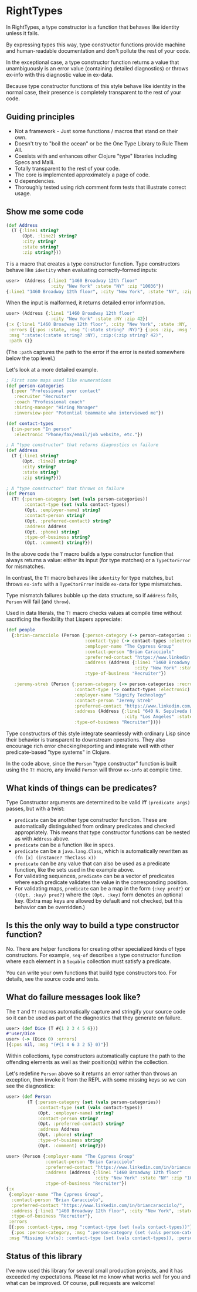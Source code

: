 # RightTypes

In RightTypes, a type constructor is a function that behaves like identity unless it fails.

By expressing types this way, type constructor functions provide machine and human-readable documentation and don't pollute the rest of your code.  

In the exceptional case, a type constructor function returns a value that unambiguously is an error value (containing detailed diagnostics) or throws ex-info with this diagnostic value in ex-data.

Because type constructor functions of this style behave like identity in the normal case, their presence is completely transparent to the rest of your code.

## Guiding principles

*  Not a framework - Just some functions / macros that stand on their own.
*  Doesn't try to \"boil the ocean\" or be the One Type Library to Rule Them All.
*  Coexists with and enhances other Clojure \"type\" libraries including Specs and Malli.
*  Totally transparent to the rest of your code.
*  The core is implemented approximately a page of code.
*  0 dependencies.
*  Thoroughly tested using rich comment form tests that illustrate correct usage.

## Show me some code

```clojure
(def Address
  (T {:line1 string?
      (Opt. :line2) string?
      :city string?
      :state string?
      :zip string?}))
```

`T` is a macro that creates a type constructor function.  Type constructors behave like `identity` when evaluating correctly-formed inputs:

```clojure
user>  (Address {:line1 "1460 Broadway 12th floor"
                 :city "New York" :state "NY" :zip "10036"})
{:line1 "1460 Broadway 12th floor", :city "New York", :state "NY", :zip "10036"}
```

When the input is malformed, it returns detailed error information.

```clojure
user> (Address {:line1 "1460 Broadway 12th floor"
                 :city "New York" :state :NY :zip 42})
{:x {:line1 "1460 Broadway 12th floor", :city "New York", :state :NY, :zip 42},
 :errors [{:pos :state, :msg "(:state string? :NY)"} {:pos :zip, :msg "(:zip string? 42)"}],
 :msg ":state:(:state string? :NY), :zip:(:zip string? 42)",
 :path ()}
```

(The `:path` captures the path to the error if the error is nested somewhere below the top level.)

Let's look at a more detailed example.

```clojure
; First some maps used like enumerations
(def person-categories
  {:peer "Professional peer contact"
   :recruiter "Recruiter"
   :coach "Professional coach"
   :hiring-manager "Hiring Manager"
   :inverview-peer "Potential teammate who interviewed me"})

(def contact-types
  {:in-person "In person"
   :electronic "Phone/fax/email/job website, etc."})

; A "type constructor" that returns diagnostics on failure
(def Address
  (T {:line1 string?
      (Opt. :line2) string?
      :city string?
      :state string?
      :zip string?}))

; A "type constructor" that throws on failure
(def Person
  (T! {:person-category (set (vals person-categories))
       :contact-type (set (vals contact-types))
       (Opt. :employer-name) string?
       :contact-person string?
       (Opt. :preferred-contact) string?
       :address Address
       (Opt. :phone) string?
       :type-of-business string?
       (Opt. :comment) string?}))

```

In the above code the `T` macro builds a type constructor function that always returns a value: either its input (for type matches) or a `TypeCtorError` for mismatches.  

In contrast, the `T!` macro behaves like `identity` for type matches, but throws `ex-info` with a `TypeCtorError` inside `ex-data` for type mismatches.

Type mismatch failures bubble up the data structure, so if `Address` fails, `Person` will fail (and `throw`).

Used in data literals, the `T!` macro checks values at compile time without sacrificing the flexibility that Lispers appreciate:

```clojure
(def people
  {:brian-caracciolo (Person {:person-category (-> person-categories :recruiter)
                              :contact-type (-> contact-types :electronic)
                              :employer-name "The Cypress Group"
                              :contact-person "Brian Caracciolo"
                              :preferred-contact "https://www.linkedin.com/in/briancaracciolo/"
                              :address (Address {:line1 "1460 Broadway 12th floor"
                                                 :city "New York" :state "NY" :zip "10036"})
                              :type-of-business "Recruiter"})

   :jeremy-streb (Person {:person-category (-> person-categories :recruiter)
                          :contact-type (-> contact-types :electronic)
                          :employer-name "Signify Technology"
                          :contact-person "Jeremy Streb"
                          :preferred-contact "https://www.linkedin.com/in/jeremy-streb/"
                          :address (Address {:line1 "640 N. Sepulveda Blvd #204"
                                             :city "Los Angeles" :state "CA" :zip "90049"})
                          :type-of-business "Recruiter"})})
```

Type constructors of this style integrate seamlessly with ordinary Lisp since their behavior is transparent to downstream operations.  They also encourage rich error checking/reporting and integrate well with other predicate-based "type systems" in Clojure.

In the code above, since the `Person` "type constructor" function is built using the `T!` macro, any invalid `Person` will throw `ex-info` at compile time.

## What kinds of things can be predicates?

Type Constructor arguments are determined to be valid iff `(predicate args)` passes, but with a twist:

*  `predicate` can be another type constructor function.  These are automatically distinguished from ordinary predicates and checked appropriately.  This means that type constructor functions can be nested as with `Address` above.
*  `predicate` can be a function like in specs.
*  `predicate` can be a `java.lang.Class`, which is automatically rewritten as `(fn [x] (instance? TheClass x))`
*  `predicate` can be any value that can also be used as a predicate function, like the sets used in the example above.
*  For validating sequences, `predicate` can be a vector of predicates where each predicate validates the value in the corresponding position.
*  For validating maps, `predicate` can be a map in the form `{:key pred?}` or `{(Opt. :key) pred?}` where the `(Opt. :key)` form denotes an optional key.  (Extra map keys are allowed by default and not checked, but this behavior can be overridden.)

## Is this the only way to build a type constructor function?

No.  There are helper functions for creating other specialized kinds of type constructors.  For example, `seq-of` describes a type constructor function where each element in a `Seqable` collection must satisfy a predicate.

You can write your own functions that buiild type constructors too.  For details, see the source code and tests.

## What do failure messages look like?

The `T` and `T!` macros automatically capture and stringify your source code so it can be used as part of the diagnostics that they generate on failure.

```clojure
user> (def Dice (T #{1 2 3 4 5 6}))
#'user/Dice
user> (-> (Dice 0) :errors)
[{:pos nil, :msg "(#{1 4 6 3 2 5} 0)"}]
```

Within collections, type constructors automatically capture the path to the offending elements as well as their position(s) within the collection.

Let's redefine `Person` above so it returns an error rather than throws an exception, then invoke it from the REPL with some missing keys so we can see the diagnostics:

```clojure
user> (def Person
        (T {:person-category (set (vals person-categories))
            :contact-type (set (vals contact-types))
            (Opt. :employer-name) string?
            :contact-person string?
            (Opt. :preferred-contact) string?
            :address Address
            (Opt. :phone) string?
            :type-of-business string?
            (Opt. :comment) string?}))

user> (Person {:employer-name "The Cypress Group"
               :contact-person "Brian Caracciolo"
               :preferred-contact "https://www.linkedin.com/in/briancaracciolo/"
               :address (Address {:line1 "1460 Broadway 12th floor"
                                  :city "New York" :state "NY" :zip "10036"})
               :type-of-business "Recruiter"})
{:x
 {:employer-name "The Cypress Group",
  :contact-person "Brian Caracciolo",
  :preferred-contact "https://www.linkedin.com/in/briancaracciolo/",
  :address {:line1 "1460 Broadway 12th floor", :city "New York", :state "NY", :zip "10036"},
  :type-of-business "Recruiter"},
 :errors
 [{:pos :contact-type, :msg ":contact-type (set (vals contact-types))"}
  {:pos :person-category, :msg ":person-category (set (vals person-categories))"}],
 :msg "Missing k/v(s): :contact-type (set (vals contact-types)), :person-category (set (vals person-categories))"}
```

## Status of this library

I've now used this library for several small production projects, and it has exceeded my expectations.  Please let me know what works well for you and what can be improved.  Of course, pull requests are welcome!
